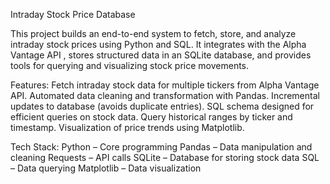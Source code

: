 Intraday Stock Price Database

This project builds an end-to-end system to fetch, store, and analyze intraday stock prices using Python and SQL. It integrates with the Alpha Vantage API
, stores structured data in an SQLite database, and provides tools for querying and visualizing stock price movements.

Features:
  Fetch intraday stock data for multiple tickers from Alpha Vantage API.
  Automated data cleaning and transformation with Pandas.
  Incremental updates to database (avoids duplicate entries).
  SQL schema designed for efficient queries on stock data.
  Query historical ranges by ticker and timestamp.
  Visualization of price trends using Matplotlib.

Tech Stack:
  Python – Core programming
  Pandas – Data manipulation and cleaning
  Requests – API calls
  SQLite – Database for storing stock data
  SQL – Data querying
  Matplotlib – Data visualization
